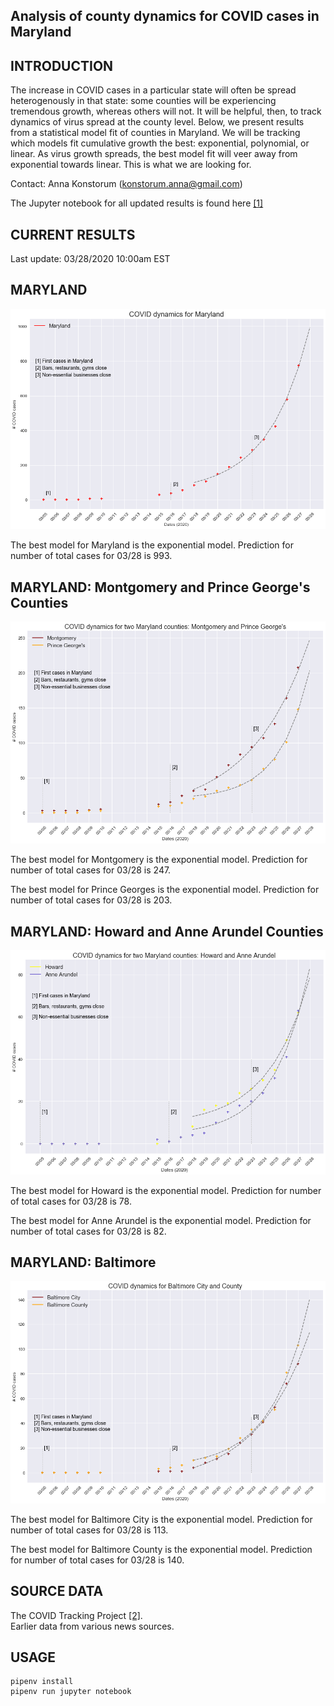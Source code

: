 Analysis of county dynamics for COVID cases in Maryland
------------

INTRODUCTION
------------
The increase in COVID cases in a particular state will often be spread heterogenously in that state: some counties will be experiencing tremendous growth, whereas others will not.  It will be helpful, then, to track dynamics of virus spread at the county level.  Below, we present results from a statistical model fit of counties in Maryland.  We will be tracking which models fit cumulative growth the best: exponential, polynomial, or linear.  As virus growth spreads, the best model fit will veer away from exponential towards linear.  This is what we are looking for.

Contact: Anna Konstorum (konstorum.anna@gmail.com)

The Jupyter notebook for all updated results is found here [[1]](https://github.com/akonstodata/md_county_covid/blob/master/code/MD_COVID_Dynamics_model_choose.ipynb)

CURRENT RESULTS
------------
Last update: 03/28/2020 10:00am EST

MARYLAND
------------

![](https://github.com/akonstodata/md_county_covid/blob/master/results/MD_COVID_update.png)

The best model for Maryland is the exponential model.  Prediction for number of total cases for 03/28 is 993.

MARYLAND: Montgomery and Prince George's Counties
------------
![](https://github.com/akonstodata/md_county_covid/blob/master/results/MD_COVID_Mont_Prince_update.png)

The best model for Montgomery is the exponential model.  Prediction for number of total cases for 03/28 is 247.  

The best model for Prince Georges is the exponential model.  Prediction for number of total cases for 03/28 is 203.   

MARYLAND: Howard and Anne Arundel Counties
------------
![](https://github.com/akonstodata/md_county_covid/blob/master/results/MD_COVID_Howard_AA_update.png)

The best model for Howard is the exponential model.  Prediction for number of total cases for 03/28 is 78.

The best model for Anne Arundel is the exponential model.  Prediction for number of total cases for 03/28 is 82.

MARYLAND: Baltimore
------------
![](https://github.com/akonstodata/md_county_covid/blob/master/results/MD_COVID_Baltimore_update.png)

The best model for Baltimore City is the exponential model.  Prediction for number of total cases for 03/28 is 113.

The best model for Baltimore County is the exponential model.  Prediction for number of total cases for 03/28 is 140.

SOURCE DATA
------------
The COVID Tracking Project [[2]](https://covidtracking.com/).  
Earlier data from various news sources.


USAGE
------------
```
pipenv install
pipenv run jupyter notebook
```
